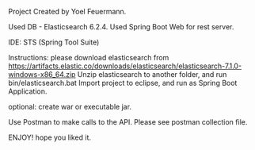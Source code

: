 Project Created by Yoel Feuermann.

Used DB - Elasticsearch 6.2.4.
Used Spring Boot Web for rest server.

IDE: STS (Spring Tool Suite)

Instructions:
please download elasticsearch from https://artifacts.elastic.co/downloads/elasticsearch/elasticsearch-7.1.0-windows-x86_64.zip
Unzip elasticsearch to another folder, and run bin/elasticsearch.bat
Import project to eclipse, and run as Spring Boot Application.

optional: create war or executable jar.

Use Postman to make calls to the API. Please see postman collection file.

ENJOY! hope you liked it.
